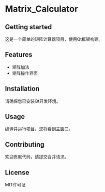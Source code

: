 # Matrix_Calculator

## Getting started
这是一个简单的矩阵计算器项目，使用Qt框架构建。

## Features
- 矩阵加法
- 矩阵操作界面

## Installation
请确保您已安装Qt开发环境。

## Usage
编译并运行项目，您将看到主窗口。

## Contributing
欢迎贡献代码，请提交合并请求。

## License
MIT许可证

